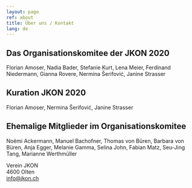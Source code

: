 ```yaml
---
layout: page
ref: about
title: Über uns / Kontakt
lang: de
---
```


## Das Organisationskomitee der JKON 2020

Florian Amoser, Nadia Bader, Stefanie Kurt, Lena Meier, Ferdinand Niedermann, Gianna Rovere, Nermina Šerifović, Janine Strasser

## Kuration JKON 2020

Florian Amoser, Nermina Šerifović, Janine Strasser

## Ehemalige Mitglieder im Organisationskomitee

Noëmi Ackermann, Manuel Bachofner, Thomas von Büren, Barbara von Büren, Anja Egger, Melanie Gamma, Selina John, Fabian Matz, Seu-Jing Tang, Marianne Werthmüller

Verein JKON  
4600 Olten  
[info@jkon.ch](mailto:info@jkon.ch)
